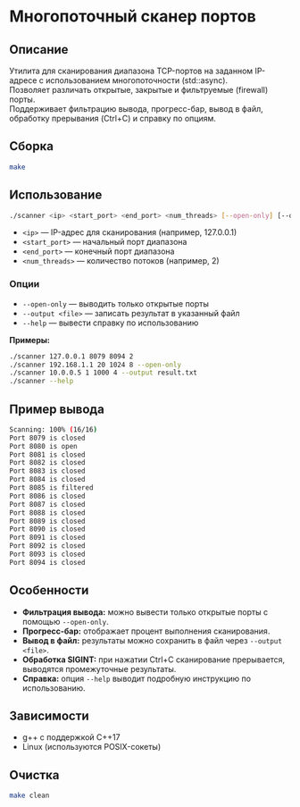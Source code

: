 # Многопоточный сканер портов

## Описание

Утилита для сканирования диапазона TCP-портов на заданном IP-адресе с использованием многопоточности (std::async).  
Позволяет различать открытые, закрытые и фильтруемые (firewall) порты.  
Поддерживает фильтрацию вывода, прогресс-бар, вывод в файл, обработку прерывания (Ctrl+C) и справку по опциям.

## Сборка

```bash
make
```

## Использование

```bash
./scanner <ip> <start_port> <end_port> <num_threads> [--open-only] [--output <file>] [--help]
```

- `<ip>` — IP-адрес для сканирования (например, 127.0.0.1)
- `<start_port>` — начальный порт диапазона
- `<end_port>` — конечный порт диапазона 
- `<num_threads>` — количество потоков (например, 2)

### Опции

- `--open-only` — выводить только открытые порты
- `--output <file>` — записать результат в указанный файл
- `--help` — вывести справку по использованию

**Примеры:**
```bash
./scanner 127.0.0.1 8079 8094 2
./scanner 192.168.1.1 20 1024 8 --open-only
./scanner 10.0.0.5 1 1000 4 --output result.txt
./scanner --help
```

## Пример вывода

```bash
Scanning: 100% (16/16)   
Port 8079 is closed
Port 8080 is open
Port 8081 is closed
Port 8082 is closed
Port 8083 is closed
Port 8084 is closed
Port 8085 is filtered
Port 8086 is closed
Port 8087 is closed
Port 8088 is closed
Port 8089 is closed
Port 8090 is closed
Port 8091 is closed
Port 8092 is closed
Port 8093 is closed
Port 8094 is closed
```

## Особенности

- **Фильтрация вывода:** можно вывести только открытые порты с помощью `--open-only`.
- **Прогресс-бар:** отображает процент выполнения сканирования.
- **Вывод в файл:** результаты можно сохранить в файл через `--output <file>`.
- **Обработка SIGINT:** при нажатии Ctrl+C сканирование прерывается, выводятся промежуточные результаты.
- **Справка:** опция `--help` выводит подробную инструкцию по использованию.

## Зависимости

- g++ с поддержкой C++17
- Linux (используются POSIX-сокеты)

## Очистка

```bash
make clean
```

